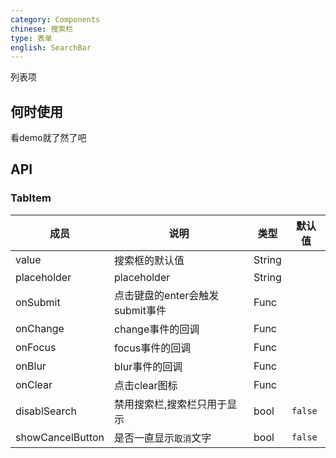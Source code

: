 ```yaml
---
category: Components
chinese: 搜索栏
type: 表单
english: SearchBar
---
```




列表项

## 何时使用

看demo就了然了吧

## API

### TabItem
| 成员        | 说明           | 类型               | 默认值       |
|------------|----------------|--------------------|--------------|
| value    |    搜索框的默认值     | String |    |
| placeholder    |    placeholder     | String |    |
| onSubmit    |    点击键盘的enter会触发submit事件     | Func |    |
| onChange    |    change事件的回调     | Func |    |
| onFocus    |    focus事件的回调     | Func |    |
| onBlur    |    blur事件的回调     | Func |    |
| onClear    |    点击clear图标     | Func |    |
| disablSearch    |    禁用搜索栏,搜索栏只用于显示     | bool |  `false`  |
| showCancelButton    |    是否一直显示`取消`文字     | bool |  `false`  |

